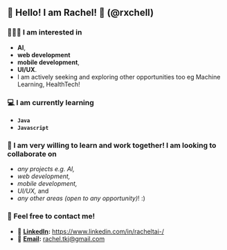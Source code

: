 ## 👋 Hello! I am Rachel! 🤩 (@rxchell)

### 👩🏻‍💻 I am interested in 
- **AI**,
- **web development**
- **mobile development**,
- **UI/UX**.
- I am actively seeking and exploring other opportunities too eg Machine Learning, HealthTech!

### 💻 I am currently learning 
- **`Java`**
- **`Javascript`**

### 💞️ I am very willing to learn and work together! I am looking to collaborate on 
- _any projects e.g. AI,_
- _web development,_
- _mobile development,_
- _UI/UX,_ and
- _any other areas (open to any opportunity)_! :)

### 💬 Feel free to contact me!
- 🔔 **[LinkedIn](https://www.linkedin.com/in/racheltai-/):** https://www.linkedin.com/in/racheltai-/
- 📧 **[Email](rachel.tkj@gmail.com):** rachel.tkj@gmail.com

<!---
rxchell/rxchell is a ✨ special ✨ repository because its `README.md` (this file) appears on the GitHub profile.
